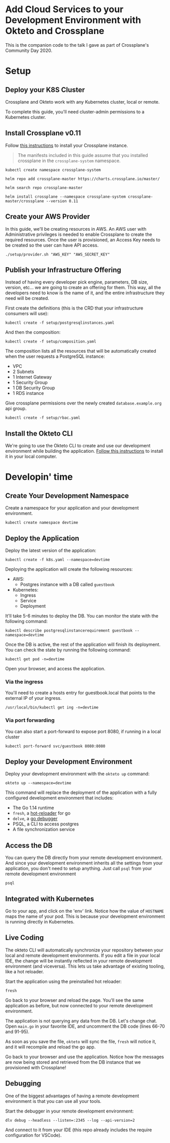 
# Add Cloud Services to your Development Environment with Okteto and Crossplane

This is the companion code to the talk I gave as part of Crossplane's Community Day 2020.

# Setup

## Deploy your K8S Cluster

Crossplane and Okteto work with any Kubernetes cluster, local or remote. 

To complete this guide, you'll need cluster-admin permissions to a Kubernetes cluster.

## Install Crossplane v0.11

Follow [this instructions](https://crossplane.io/docs/v0.11/getting-started/install-configure.html#install-crossplane) to install your Crossplane instance.

> The manifests included in this guide assume that you installed crossplane in the `crossplane-system` namespace.

```
kubectl create namespace crossplane-system

helm repo add crossplane-master https://charts.crossplane.io/master/

helm search repo crossplane-master

helm install crossplane --namespace crossplane-system crossplane-master/crossplane --version 0.11
```

## Create your AWS Provider

In this guide, we'll be creating resources in AWS. An AWS user with Administrative privileges is needed to enable Crossplane to create the required resources. Once the user is provisioned, an Access Key needs to be created so the user can have API access.

```
./setup/provider.sh "AWS_KEY" "AWS_SECRET_KEY"
```

## Publish your Infrastructure Offering

Instead of having every developer pick engine, parameters, DB size, version, etc... we are going to create an offering for them. This way, all the developers need to know is the name of it, and the entire infrastructure they need will be created.

First create the definitions (this is the CRD that your infrastructure consumers will use):

```
kubectl create -f setup/postgresqlinstances.yaml
```

And then the composition:
```
kubectl create -f setup/composition.yaml
```

The composition lists all the resources that will be automatically created when the user requests a PostgreSQL instance:
- VPC
- 2 Subnets
- 1 Internet Gateway
- 1 Security Group
- 1 DB Security Group
- 1 RDS instance

Give crossplane permissions over the newly created `database.example.org` api group.

```
kubectl create -f setup/rbac.yaml
```

## Install the Okteto CLI

We're going to use the Okteto CLI to create and use our development environment while building the application. [Follow this instructions](https://okteto.com/docs/getting-started/installation/) to install it in your local computer.

# Developin' time

## Create Your Development Namespace

Create a namespace for your application and your development environment.

```
kubectl create namespace devtime
```

## Deploy the Application

Deploy the latest version of the application:
```
kubectl create -f k8s.yaml --namespace=devtime
```

Deploying the application will create the following resources:
- AWS:
    - Postgres instance with a DB called `guestbook`
- Kubernetes:
  - Ingress
  - Service
  - Deployment

It'll take 5-6 minutes to deploy the DB. You can monitor the state with the following command:

```
kubectl describe postgresqlinstancerequirement guestbook --namespace=devtime
```

Once the DB is active, the rest of the application will finish its deployment. You can check the state by running the following command:

```
kubectl get pod -n=devtime
```

Open your browser, and access the application.

###  Via the ingress 
You'll need to create a hosts entry for guestbook.local that points to the external IP of your ingress. 

```
/usr/local/bin/kubectl get ing -n=devtime
```

###  Via port forwarding

You can also start a port-forward to expose port 8080, if running in a local cluster

```
kubectl port-forward svc/guestbook 8080:8080
```

## Deploy your Development Environment

Deploy your development environment with the `okteto up` command:

```
okteto up --namespace=devtime
```

This command will replace the deployment of the application with a fully configured development environment that includes:
* The Go 1.14 runtime
* `fresh`, a [hot-reloader](https://github.com/gravityblast/fresh) for go 
* `delve`, a [go debugger](https://github.com/go-delve/delve)
* PSQL, a CLI to access postgres
* A file synchronization service

## Access the DB

You can query the DB directly from your remote development environment. And since your development environment inherits all the settings from your application, you don't need to setup anything. Just call `psql` from your remote development environment

```
psql
```

## Integrated with Kubernetes

Go to your app, and click on the 'env' link. Notice how the value of `HOSTNAME` maps the name of your pod. This is because your development environment is running directly in Kubernetes.

## Live Coding 

The okteto CLI will automatically synchronize your repository between your local and remote development environments. If you edit a file in your local IDE, the change will be instantly reflected in your remote development environment (and viceversa). This lets us take advantage of existing tooling, like a hot reloader.

Start the application using the preinstalled hot reloader:

```
fresh
```

Go back to your browser and reload the page. You'll see the same application as before, but now connected to your remote development environment.

The application is not querying any data from the DB. Let's change chat. Open `main.go` in your favorite IDE, and uncomment the DB code (lines 66-70 and 91-95).

As soon as you save the file, `okteto` will sync the file, `fresh` will notice it, and it will recompile and reload the go app. 

Go back to your browser and use the application. Notice how the messages are now being stored and retrieved from the DB instance that we provisioned with Crossplane!

## Debugging

One of the biggest advantages of having a remote development environment is that you can use all your tools. 

Start the debugger in your remote development environment:

```
dlv debug --headless --listen=:2345 --log --api-version=2
```

And connect to it from your IDE  (this repo already includes the require configuration for VSCode).







